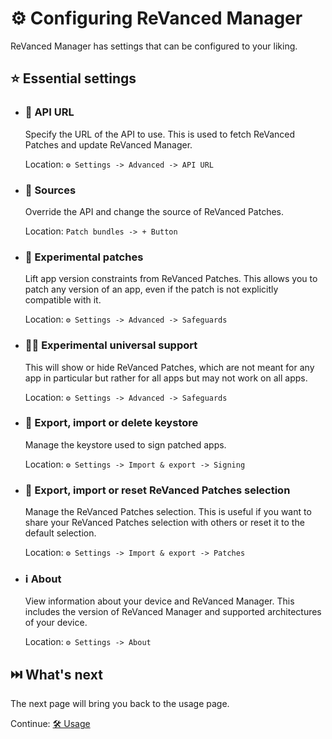# ⚙️ Configuring ReVanced Manager

ReVanced Manager has settings that can be configured to your liking.

## ⭐ Essential settings

- ### 🔗 API URL

  Specify the URL of the API to use. This is used to fetch ReVanced Patches and update ReVanced Manager.

  Location: `⚙️ Settings -> Advanced -> API URL`

- ### 🧬 Sources

  Override the API and change the source of ReVanced Patches.

  Location: `Patch bundles -> + Button`

- ### 🧪 Experimental patches

  Lift app version constraints from ReVanced Patches. This allows you to patch any version of an app, even if the patch is not explicitly compatible with it.

  Location: `⚙️ Settings -> Advanced -> Safeguards`

- ### 🧑‍🔬 Experimental universal support

  This will show or hide ReVanced Patches, which are not meant for any app in particular but rather for all apps but may not work on all apps.

  Location: `⚙️ Settings -> Advanced -> Safeguards`

- ### 🔑 Export, import or delete keystore

  Manage the keystore used to sign patched apps.

  Location: `⚙️ Settings -> Import & export -> Signing`

- ### 📄 Export, import or reset ReVanced Patches selection

  Manage the ReVanced Patches selection. This is useful if you want to share your ReVanced Patches selection with others or reset it to the default selection.

  Location: `⚙️ Settings -> Import & export -> Patches`

- ### ℹ️ About

  View information about your device and ReVanced Manager. This includes the version of ReVanced Manager and supported architectures of your device.

  Location: `⚙️ Settings -> About`

## ⏭️ What's next

The next page will bring you back to the usage page.

Continue: [🛠️ Usage](2_usage.md)
